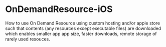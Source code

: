# OnDemandResource-iOS
How to use On Demand Resource using custom hosting and/or apple store such that contents (any resources  except executable files) are downloaded which enables smaller app app size, faster downloads, remote storage of rarely used resouces.
